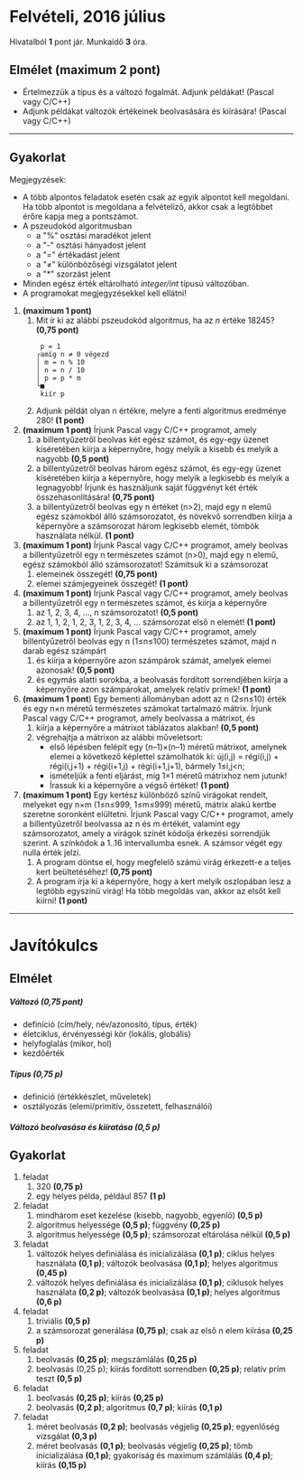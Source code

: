 # Felvételi, 2016 július
Hivatalból **1** pont jár. Munkaidő **3** óra.
## **Elmélet** (maximum 2 pont)
- Értelmezzük a típus és a változó fogalmát. Adjunk példákat! (Pascal vagy C/C++)
- Adjunk példákat változók értékeinek beolvasására és kiírására! (Pascal vagy C/C++)
---
## **Gyakorlat**
Megjegyzések:
 - A több alpontos feladatok esetén csak az egyik alpontot kell megoldani. Ha több alpontot is megoldana a felvételiző, akkor csak a legtöbbet érőre kapja meg a pontszámot.
 - A pszeudokód algoritmusban 
    - a "%" osztási maradékot jelent
    - a "-" osztási hányadost jelent
    - a "=" értékadást jelent
    - a "≠" különbözőségi vizsgálatot jelent
    - a "*" szorzást jelent
 - Minden egész érték eltárolható *integer/int* típusú változóban.
 - A programokat megjegyzésekkel kell ellátni!
1. **(maximum 1 pont)**
    1. Mit ír ki az alábbi pszeudokód algoritmus, ha az *n* értéke 18245? **(0,75 pont)**
        ````
         p = 1
        ┌amíg n ≠ 0 végezd
        │ m = n % 10
        │ n = n / 10
        │ p = p * m
        └■
         kiír p
        ````
    2. Adjunk példát olyan n értékre, melyre a fenti algoritmus eredménye 280! **(1 pont)**
2. **(maximum 1 pont)** Írjunk Pascal vagy C/C++ programot, amely
	1. a billentyűzetről beolvas két egész számot, és egy-egy üzenet kíséretében kiírja a képernyőre, hogy melyik a kisebb és melyik a nagyobb **(0,5 pont)**
	2. a billentyűzetről beolvas három egész számot, és egy-egy üzenet kíséretében
kiírja a képernyőre, hogy melyik a legkisebb és melyik a legnagyobb! Írjunk és
használjunk saját függvényt két érték összehasonlítására! **(0,75 pont)**
	3. a billentyűzetről beolvas egy n értéket (n>2), majd egy n elemű egész számokból álló számsorozatot, és növekvő sorrendben kiírja a képernyőre a számsorozat három legkisebb elemét, tömbök használata nélkül. **(1 pont)**
3. **(maximum 1 pont)** Írjunk Pascal vagy C/C++ programot, amely beolvas a billentyűzetről egy n természetes számot (n>0), majd egy n elemű, egész számokból álló számsorozatot! Számítsuk ki a számsorozat
	1. elemeinek összegét! **(0,75 pont)**
	2. elemei számjegyeinek összegét! **(1 pont)**
4. **(maximum 1 pont)** Írjunk Pascal vagy C/C++ programot, amely beolvas a billentyűzetről egy n természetes számot, és kiírja a képernyőre
	1. az 1, 2, 3, 4, …, n számsorozatot! **(0,5 pont)**
	2. az 1, 1, 2, 1, 2, 3, 1, 2, 3, 4, … számsorozat első n elemét! **(1 pont)**
5. **(maximum 1 pont)** Írjunk Pascal vagy C/C++ programot, amely billentyűzetről beolvas egy n (1≤n≤100) természetes számot, majd n darab egész számpárt
	1. és kiírja a képernyőre azon számpárok számát, amelyek elemei azonosak! **(0,5 pont)**
	2. és egymás alatti sorokba, a beolvasás fordított sorrendjében kiírja a képernyőre azon számpárokat, amelyek relatív prímek! **(1 pont)**
6. **(maximum 1 pont**) Egy bementi állományban adott az n (2≤n≤10) érték és egy n×n méretű természetes számokat tartalmazó mátrix. Írjunk Pascal vagy C/C++ programot, amely beolvassa a mátrixot, és
	1. kiírja a képernyőre a mátrixot táblázatos alakban! **(0,5 pont)**
	2. végrehajtja a mátrixon az alábbi műveletsort:
		- első lépésben felépít egy (n–1)×(n–1) méretű mátrixot, amelynek elemei a következő képlettel számolhatók ki: új(i,j) = régi(i,j) + régi(i,j+1) + régi(i+1,j) + régi(i+1,j+1), bármely 1≤i,j<n;
		- ismételjük a fenti eljárást, míg 1×1 méretű mátrixhoz nem jutunk!
		- Írassuk ki a képernyőre a végső értéket! **(1 pont)**
7. **(maximum 1 pont)** Egy kertész különböző színű virágokat rendelt, melyeket egy n×m (1≤n≤999, 1≤m≤999) méretű, mátrix alakú kertbe szeretne soronként elültetni. Írjunk Pascal vagy C/C++ programot, amely a billentyűzetről beolvassa az n és m értékét, valamint egy számsorozatot, amely a virágok színét kódolja érkezési sorrendjük szerint. A színkódok a 1..16 intervallumba esnek. A számsor végét egy nulla érték jelzi.
	1. A program döntse el, hogy megfelelő számú virág érkezett-e a teljes kert beültetéséhez! **(0,75 pont)**
	2. A program írja ki a képernyőre, hogy a kert melyik oszlopában lesz a legtöbb egyszínű virág! Ha több megoldás van, akkor az elsőt kell kiírni! **(1 pont)**
---
# Javítókulcs
## Elmélet
##### Változó **(0,75 pont)**
- definíció (cím/hely, név/azonosító, típus, érték)
- életciklus, érvényességi kör (lokális, globális)
- helyfoglalás (mikor, hol)
- kezdőérték
##### Típus **(0,75 p)**
- definíció (értékkészlet, műveletek)
- osztályozás (elemi/primitív, összetett, felhasználói)
##### Változó beolvasása és kiíratása **(0,5 p)**
## Gyakorlat
1. feladat
	1. 320 **(0,75 p)**
	2. egy helyes példa, például 857 **(1 p)**
2. feladat
	1. mindhárom eset kezelése (kisebb, nagyobb, egyenlő) **(0,5 p)**
	2. algoritmus helyessége **(0,5 p)**; függvény **(0,25 p)**
	3. algoritmus helyessége **(0,5 p)**; számsorozat eltárolása nélkül **(0,5 p)**
3. feladat
	1. változók helyes definiálása és inicializálása **(0,1 p)**; ciklus helyes használata **(0,1 p)**; változók beolvasása **(0,1 p)**; helyes algoritmus **(0,45 p)**
	2. változók helyes definiálása és inicializálása **(0,1 p)**; ciklusok helyes használata **(0,2 p)**; változók beolvasása **(0,1 p)**; helyes algoritmus **(0,6 p)**
4. feladat
	1. triviális **(0,5 p)**
	2. a számsorozat generálása **(0,75 p)**; csak az első n elem kiírása **(0,25 p)**
5. feladat
	1. beolvasás **(0,25 p)**; megszámlálás **(0,25 p)**
	2. beolvasás (0,25 p); kiírás fordított sorrendben **(0,25 p)**; relatív prím teszt **(0,5 p)**
6. feladat
	1. beolvasás **(0,25 p)**; kiírás **(0,25 p)**
	2. beolvasás **(0,2 p)**; algoritmus **(0,7 p)**; kiírás **(0,1 p)**
7. feladat
	1. méret beolvasás **(0,2 p)**; beolvasás végjelig **(0,25 p)**; egyenlőség vizsgálat **(0,3 p)**
	2. méret beolvasás **(0,1 p)**; beolvasás végjelig **(0,25 p)**; tömb inicializálása **(0,1 p)**; gyakoriság és maximum számlálás **(0,4 p)**; kiírás **(0,15 p)**